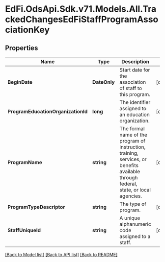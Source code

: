 # EdFi.OdsApi.Sdk.v71.Models.All.TrackedChangesEdFiStaffProgramAssociationKey

## Properties

Name | Type | Description | Notes
------------ | ------------- | ------------- | -------------
**BeginDate** | **DateOnly** | Start date for the association of staff to this program. | [optional] 
**ProgramEducationOrganizationId** | **long** | The identifier assigned to an education organization. | [optional] 
**ProgramName** | **string** | The formal name of the program of instruction, training, services, or benefits available through federal, state, or local agencies. | [optional] 
**ProgramTypeDescriptor** | **string** | The type of program. | [optional] 
**StaffUniqueId** | **string** | A unique alphanumeric code assigned to a staff. | [optional] 

[[Back to Model list]](../README.md#documentation-for-models) [[Back to API list]](../README.md#documentation-for-api-endpoints) [[Back to README]](../README.md)

